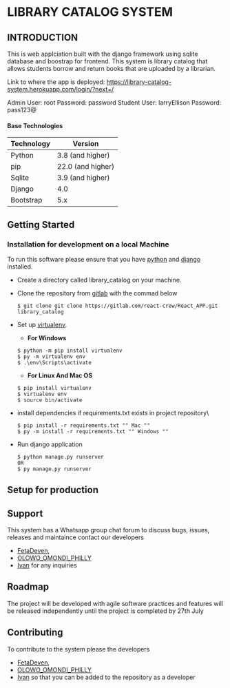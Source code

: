 # LIBRARY CATALOG SYSTEM

## INTRODUCTION
This is web applciation built with the django framework using sqlite database and boostrap for frontend.
This system is library catalog that allows students borrow and return books that are uploaded by a librarian.

Link to where the app is deployed: https://library-catalog-system.herokuapp.com/login/?next=/

Admin User: root
Password: password
Student User: larryEllison
Password: pass123@


#### Base Technologies

| Technology | Version             |
| ---------- | --------------------|
| Python     | 3.8 (and higher)    |
| pip        | 22.0 (and higher)   |
| Sqlite     | 3.9 (and higher)    |
| Django     | 4.0                 |
| Bootstrap  | 5.x                 | 

## Getting Started

### Installation for development on a local Machine
To run this software please ensure that you have [python](https://www.python.org/) and [django](https://docs.djangoproject.com/) installed.

- Create a directory called library_catalog on your machine.
- Clone the repository from [gitlab](https://gitlab.com/) with the commad below
    ```
    $ git clone git clone https://gitlab.com/react-crew/React_APP.git library_catalog
    ```
- Set up [virtualenv](https://virtualenv.pypa.io/).
   - **For Windows** 
    ```
    $ python -m pip install virtualenv
    $ py -m virtualenv env
    $ .\env\Scripts\activate
    ```

    - **For Linux And Mac OS** 
    ```
    $ pip install virtualenv
    $ virtualenv env
    $ source bin/activate
    ```
- install dependencies if requirements.txt exists in project repository\
    ```
    $ pip install -r requirements.txt "" Mac "" 
    $ py -m install -r requirements.txt "" Windows ""
    ```
- Run django application
    ```
    $ python manage.py runserver
    OR
    $ py manage.py runserver
    ```

## Setup for production

## Support
This system has a Whatsapp group chat forum to discuss bugs, issues, releases and maintaince contact our developers 
- [FetaDeven](devenfeta19@gmail.com),
- [OLOWO_OMONDI_PHILLY](https://gitlab.com/users/Phillo11/activity) 
- [Ivan](https://gitlab.com/okwareivan.m)
for any inquiries


## Roadmap
The project will be developed with agile software practices and features will be released independently until the project is completed by 27th July

## Contributing
To contribute to the system please the developers 
- [FetaDeven](devenfeta19@gmail.com),
- [OLOWO_OMONDI_PHILLY](https://gitlab.com/users/Phillo11/activity) 
- [Ivan](https://gitlab.com/okwareivan.m)
so that you can be added to the repository as a developer

